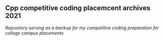 ##  Cpp competitive coding placemcent archives 2021
 *Repository serving  as a backup for my competitive coding preparation for college campus placements*
